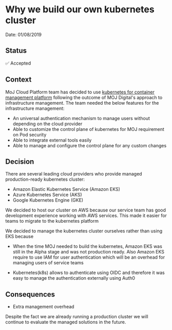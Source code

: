 # Why we build our own kubernetes cluster

Date: 01/08/2019

## Status

✅ Accepted

## Context

MoJ Cloud Platform team has decided to use [kubernetes for container management platform](https://github.com/ministryofjustice/cloud-platform/blob/master/architecture-decision-record/004-use-kubernetes-for-container-management.md) following the outcome of MOJ Digital's approach to infrastructure management. The team needed the below features for the infrastructure management:

- An universal authentication mechanism to manage users without depending on the cloud provider
- Able to customize the control plane of kubernetes for MOJ requirement on Pod security
- Able to integrate external tools easily
- Able to manage and configure the control plane for any custom changes

## Decision

There are several leading cloud providers who provide managed production-ready kubernetes cluster:

- Amazon Elastic Kubernetes Service (Amazon EKS)
- Azure Kubernetes Service (AKS)
- Google Kubernetes Engine (GKE)

We decided to host our cluster on AWS because our service team has good development experience working with AWS services. This made it easier for teams to migrate to the kubernetes platform

We decided to manage the kubernetes cluster ourselves rather than using EKS because

- When the time MOJ needed to build the kubernetes, Amazon EKS was still in the Alpha stage and was not production ready. Also Amazon EKS require to use IAM for user authentication which will be an overhead for managing users of service teams

- Kubernetes(k8s) allows to authenticate using OIDC and therefore it was easy to manage the authentication externally using Auth0

## Consequences
- Extra management overhead

Despite the fact we are already running a production cluster we will continue to evaluate the managed solutions in the future.
